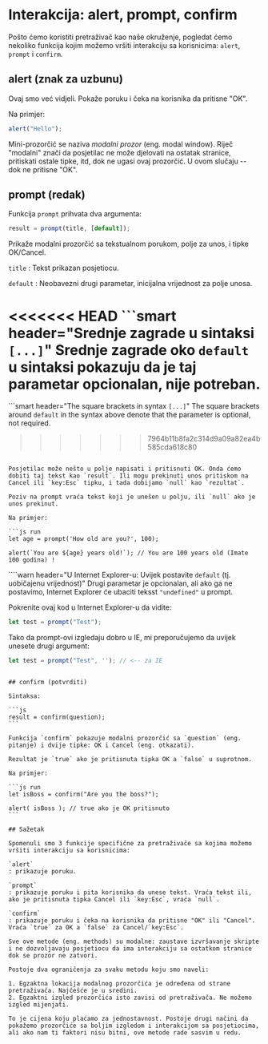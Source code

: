 # Interakcija: alert, prompt, confirm

Pošto ćemo koristiti pretraživač kao naše okruženje, pogledat ćemo nekoliko funkcija kojim možemo vršiti interakciju sa korisnicima: `alert`, `prompt` i `confirm`.

## alert (znak za uzbunu)

Ovaj smo već vidjeli. Pokaže poruku i čeka na korisnika da pritisne "OK".

Na primjer:

```js run
alert("Hello");
```

Mini-prozorčić se naziva *modalni prozor* (eng. modal window). Riječ "modalni" znači da posjetilac ne može djelovati na ostatak stranice, pritiskati ostale tipke, itd, dok ne ugasi ovaj prozorčić. U ovom slučaju -- dok ne pritisne "OK".

## prompt (redak)

Funkcija `prompt` prihvata dva argumenta:

```js no-beautify
result = prompt(title, [default]);
```

Prikaže modalni prozorčić sa tekstualnom porukom, polje za unos, i tipke OK/Cancel.

`title`
: Tekst prikazan posjetiocu.

`default`
: Neobavezni drugi parametar, inicijalna vrijednost za polje unosa.

<<<<<<< HEAD
```smart header="Srednje zagrade u sintaksi `[...]`"
Srednje zagrade oko `default` u sintaksi pokazuju da je taj parametar opcionalan, nije potreban.
=======
```smart header="The square brackets in syntax `[...]`"
The square brackets around `default` in the syntax above denote that the parameter is optional, not required.
>>>>>>> 7964b11b8fa2c314d9a09a82ea4b585cda618c80
```

Posjetilac može nešto u polje napisati i pritisnuti OK. Onda ćemo dobiti taj tekst kao `result`. Ili mogu prekinuti unos pritiskom na Cancel ili `key:Esc` tipku, i tada dobijamo `null` kao `rezultat`.

Poziv na prompt vraća tekst koji je unešen u polju, ili `null` ako je unos prekinut.

Na primjer:

```js run
let age = prompt('How old are you?', 100);

alert(`You are ${age} years old!`); // You are 100 years old (Imate 100 godina) !
```

````warn header="U Internet Explorer-u: Uvijek postavite `default` (tj. uobičajenu vrijednost)"
Drugi parametar je opcionalan, ali ako ga ne postavimo, Internet Explorer će ubaciti teksst `"undefined"` u prompt.

Pokrenite ovaj kod u Internet Explorer-u da vidite:

```js run
let test = prompt("Test");
```

Tako da prompt-ovi izgledaju dobro u IE, mi preporučujemo da uvijek unesete drugi argument:

```js run
let test = prompt("Test", ''); // <-- za IE
```
````

## confirm (potvrditi)

Sintaksa:

```js
result = confirm(question);
```

Funkcija `confirm` pokazuje modalni prozorčić sa `question` (eng. pitanje) i dvije tipke: OK i Cancel (eng. otkazati).

Rezultat je `true` ako je pritisnuta tipka OK a `false` u suprotnom.

Na primjer:

```js run
let isBoss = confirm("Are you the boss?");

alert( isBoss ); // true ako je OK pritisnuto
```

## Sažetak

Spomenuli smo 3 funkcije specifične za pretraživače sa kojima možemo vršiti interakciju sa korisnicima:

`alert`
: prikazuje poruku.

`prompt`
: prikazuje poruku i pita korisnika da unese tekst. Vraća tekst ili, ako je pritisnuta tipka Cancel ili `key:Esc`, vraća `null`.

`confirm`
: prikazuje poruku i čeka na korisnika da pritisne "OK" ili "Cancel". Vraća `true` za OK a `false` za Cancel/`key:Esc`.

Sve ove metode (eng. methods) su modalne: zaustave izvršavanje skripte i ne dozvoljavaju posjetiocu da ima interakciju sa ostatkom stranice dok se prozor ne zatvori.

Postoje dva ograničenja za svaku metodu koju smo naveli:

1. Egzaktna lokacija modalnog prozorčića je određena od strane pretraživača. Najčešće je u sredini.
2. Egzaktni izgled prozorčića isto zavisi od pretraživača. Ne možemo izgled mijenjati.

To je cijena koju plaćamo za jednostavnost. Postoje drugi načini da pokažemo prozorčiće sa boljim izgledom i interakcijom sa posjetiocima, ali ako nam ti faktori nisu bitni, ove metode rade sasvim u redu.
